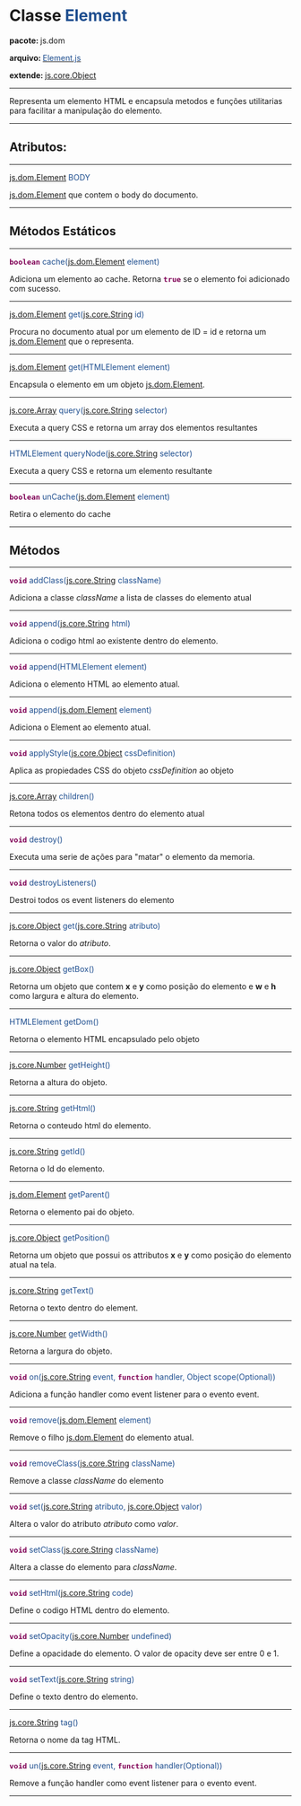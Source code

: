<h1>Classe <font color='#1E4E8F'>Element</font></h1>
<p><strong>pacote: </strong>js.dom</p>
<p><strong>arquivo: </strong><a href='http://code.google.com/p/jsool/source/browse/trunk/jsool/js/dom/Element.js'><font color='#1E4E8F'>Element.js</font></a></p>
<p><strong>extende: </strong><font color='#1E4E8F'><a href='JsCoreObject.md'>js.core.Object</a></font></p>

---

Representa um elemento HTML e encapsula metodos e funções utilitarias para facilitar a manipulação do elemento.

---


<h2>Atributos:</h2>

---

<p><font color='#1E4E8F'><a href='JsDomElement.md'>js.dom.Element</a> BODY</font></p>
<p><a href='JsDomElement.md'>js.dom.Element</a>  que contem o body do documento.</p>

---


<h2>Métodos Estáticos</h2>

---

<p><font color='#1E4E8F'><strong><font color='#7F0055' face='monospace' size='3'>boolean</font></strong> cache(<a href='JsDomElement.md'>js.dom.Element</a> element)</font></p><p>Adiciona um elemento ao cache. Retorna <strong><font color='#7F0055' face='monospace' size='3'>true</font></strong> se o elemento foi adicionado com sucesso.</p>

---

<p><font color='#1E4E8F'><a href='JsDomElement.md'>js.dom.Element</a> get(<a href='JsCoreString.md'>js.core.String</a> id)</font></p><p>Procura no documento atual por um elemento de ID = id e retorna um <a href='JsDomElement.md'>js.dom.Element</a>  que o representa.</p>

---

<p><font color='#1E4E8F'><a href='JsDomElement.md'>js.dom.Element</a> get(HTMLElement element)</font></p><p>Encapsula o elemento  em um objeto <a href='JsDomElement.md'>js.dom.Element</a>.</p>

---

<p><font color='#1E4E8F'><a href='JsCoreArray.md'>js.core.Array</a> query(<a href='JsCoreString.md'>js.core.String</a> selector)</font></p><p>Executa a query CSS e retorna um array dos elementos resultantes</p>

---

<p><font color='#1E4E8F'>HTMLElement queryNode(<a href='JsCoreString.md'>js.core.String</a> selector)</font></p><p>Executa a query CSS e retorna um elemento resultante</p>

---

<p><font color='#1E4E8F'><strong><font color='#7F0055' face='monospace' size='3'>boolean</font></strong> unCache(<a href='JsDomElement.md'>js.dom.Element</a> element)</font></p><p>Retira o elemento do cache</p>

---


<h2>Métodos</h2>

---

<p><font color='#1E4E8F'><strong><font color='#7F0055' face='monospace' size='3'>void</font></strong> addClass(<a href='JsCoreString.md'>js.core.String</a> className)</font></p><p>Adiciona a classe <i>className</i> a lista de classes do elemento atual</p>

---

<p><font color='#1E4E8F'><strong><font color='#7F0055' face='monospace' size='3'>void</font></strong> append(<a href='JsCoreString.md'>js.core.String</a> html)</font></p><p>Adiciona o codigo html ao existente dentro do elemento.</p>

---

<p><font color='#1E4E8F'><strong><font color='#7F0055' face='monospace' size='3'>void</font></strong> append(HTMLElement element)</font></p><p>Adiciona o elemento HTML ao elemento atual.</p>

---

<p><font color='#1E4E8F'><strong><font color='#7F0055' face='monospace' size='3'>void</font></strong> append(<a href='JsDomElement.md'>js.dom.Element</a> element)</font></p><p>Adiciona o Element ao elemento atual.</p>

---

<p><font color='#1E4E8F'><strong><font color='#7F0055' face='monospace' size='3'>void</font></strong> applyStyle(<a href='JsCoreObject.md'>js.core.Object</a> cssDefinition)</font></p><p>Aplica as propiedades CSS do objeto <i>cssDefinition</i> ao objeto</p>

---

<p><font color='#1E4E8F'><a href='JsCoreArray.md'>js.core.Array</a> children()</font></p><p>Retona todos os elementos dentro do elemento atual</p>

---

<p><font color='#1E4E8F'><strong><font color='#7F0055' face='monospace' size='3'>void</font></strong> destroy()</font></p><p>Executa uma serie de ações para "matar" o elemento da memoria.</p>

---

<p><font color='#1E4E8F'><strong><font color='#7F0055' face='monospace' size='3'>void</font></strong> destroyListeners()</font></p><p>Destroi todos os event listeners do elemento</p>

---

<p><font color='#1E4E8F'><a href='JsCoreObject.md'>js.core.Object</a> get(<a href='JsCoreString.md'>js.core.String</a> atributo)</font></p><p>Retorna o valor do <i>atributo</i>.</p>

---

<p><font color='#1E4E8F'><a href='JsCoreObject.md'>js.core.Object</a> getBox()</font></p><p>Retorna um objeto que contem <b>x</b> e <b>y</b> como posição do elemento e <b>w</b> e <b>h</b> como largura e altura do elemento.</p>

---

<p><font color='#1E4E8F'>HTMLElement getDom()</font></p><p>Retorna o elemento HTML encapsulado pelo objeto</p>

---

<p><font color='#1E4E8F'><a href='JsCoreNumber.md'>js.core.Number</a> getHeight()</font></p><p>Retorna a altura do objeto.</p>

---

<p><font color='#1E4E8F'><a href='JsCoreString.md'>js.core.String</a> getHtml()</font></p><p>Retorna o conteudo html do elemento.</p>

---

<p><font color='#1E4E8F'><a href='JsCoreString.md'>js.core.String</a> getId()</font></p><p>Retorna o Id do elemento.</p>

---

<p><font color='#1E4E8F'><a href='JsDomElement.md'>js.dom.Element</a> getParent()</font></p><p>Retorna o elemento pai do objeto.</p>

---

<p><font color='#1E4E8F'><a href='JsCoreObject.md'>js.core.Object</a> getPosition()</font></p><p>Retorna um objeto que possui os attributos <b>x</b> e <b>y</b>  como posição do elemento atual na tela.</p>

---

<p><font color='#1E4E8F'><a href='JsCoreString.md'>js.core.String</a> getText()</font></p><p>Retorna o texto dentro do element.</p>

---

<p><font color='#1E4E8F'><a href='JsCoreNumber.md'>js.core.Number</a> getWidth()</font></p><p>Retorna a largura do objeto.</p>

---

<p><font color='#1E4E8F'><strong><font color='#7F0055' face='monospace' size='3'>void</font></strong> on(<a href='JsCoreString.md'>js.core.String</a> event, <strong><font color='#7F0055' face='monospace' size='3'>function</font></strong> handler, Object scope(Optional))</font></p><p>Adiciona a função handler como event listener para o evento event.</p>

---

<p><font color='#1E4E8F'><strong><font color='#7F0055' face='monospace' size='3'>void</font></strong> remove(<a href='JsDomElement.md'>js.dom.Element</a> element)</font></p><p>Remove o filho <a href='JsDomElement.md'>js.dom.Element</a>  do elemento atual.</p>

---

<p><font color='#1E4E8F'><strong><font color='#7F0055' face='monospace' size='3'>void</font></strong> removeClass(<a href='JsCoreString.md'>js.core.String</a> className)</font></p><p>Remove a classe <i>className</i> do elemento</p>

---

<p><font color='#1E4E8F'><strong><font color='#7F0055' face='monospace' size='3'>void</font></strong> set(<a href='JsCoreString.md'>js.core.String</a> atributo, <a href='JsCoreObject.md'>js.core.Object</a> valor)</font></p><p>Altera o valor do atributo <i>atributo</i> como <i>valor</i>.</p>

---

<p><font color='#1E4E8F'><strong><font color='#7F0055' face='monospace' size='3'>void</font></strong> setClass(<a href='JsCoreString.md'>js.core.String</a> className)</font></p><p>Altera a classe do elemento para <i>className</i>.</p>

---

<p><font color='#1E4E8F'><strong><font color='#7F0055' face='monospace' size='3'>void</font></strong> setHtml(<a href='JsCoreString.md'>js.core.String</a> code)</font></p><p>Define o codigo HTML dentro do elemento.</p>

---

<p><font color='#1E4E8F'><strong><font color='#7F0055' face='monospace' size='3'>void</font></strong> setOpacity(<a href='JsCoreNumber.md'>js.core.Number</a> undefined)</font></p><p>Define a opacidade do elemento. O valor de opacity  deve ser entre 0 e 1.</p>

---

<p><font color='#1E4E8F'><strong><font color='#7F0055' face='monospace' size='3'>void</font></strong> setText(<a href='JsCoreString.md'>js.core.String</a> string)</font></p><p>Define o texto dentro do elemento.</p>

---

<p><font color='#1E4E8F'><a href='JsCoreString.md'>js.core.String</a> tag()</font></p><p>Retorna o nome da tag HTML.</p>

---

<p><font color='#1E4E8F'><strong><font color='#7F0055' face='monospace' size='3'>void</font></strong> un(<a href='JsCoreString.md'>js.core.String</a> event, <strong><font color='#7F0055' face='monospace' size='3'>function</font></strong> handler(Optional))</font></p><p>Remove a função handler como event listener para o evento event.</p>

---
